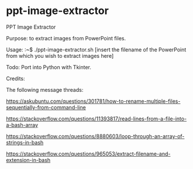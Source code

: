 # ppt-image-extractor

PPT Image Extractor

Purpose: 
to extract images from PowerPoint files.

Usage:
:~$ ./ppt-image-extractor.sh [insert the filename of the PowerPoint from which you wish to extract images here]

Todo:
Port into Python with Tkinter.



Credits: 

The following message threads:

https://askubuntu.com/questions/301781/how-to-rename-multiple-files-sequentially-from-command-line

https://stackoverflow.com/questions/11393817/read-lines-from-a-file-into-a-bash-array

https://stackoverflow.com/questions/8880603/loop-through-an-array-of-strings-in-bash

https://stackoverflow.com/questions/965053/extract-filename-and-extension-in-bash

